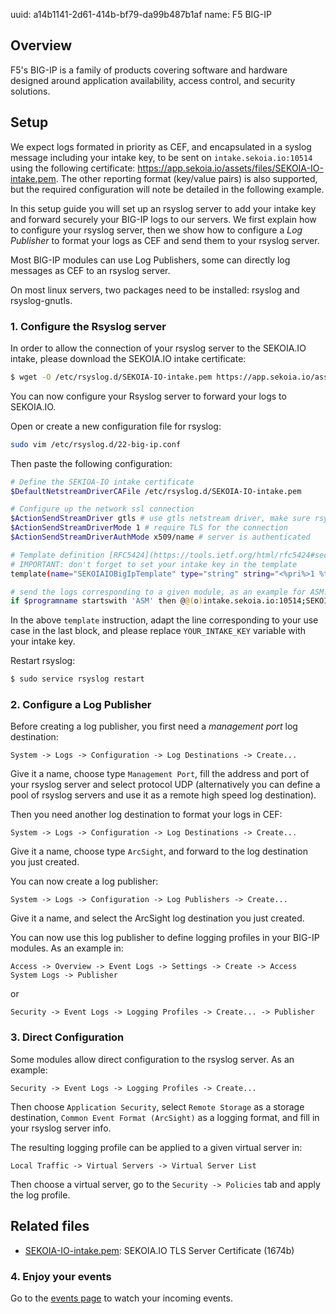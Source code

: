 uuid: a14b1141-2d61-414b-bf79-da99b487b1af
name: F5 BIG-IP

## Overview

F5's BIG-IP is a family of products covering software and hardware designed around application availability, access control, and security solutions.

## Setup

We expect logs formated in priority as CEF, and encapsulated in a syslog message including your intake key, to be sent on `intake.sekoia.io:10514` using the following certificate: https://app.sekoia.io/assets/files/SEKOIA-IO-intake.pem. The other reporting format (key/value pairs) is also supported, but the required configuration will note be detailed in the following example.

In this setup guide you will set up an rsyslog server to add your intake key and forward securely your BIG-IP logs to our servers. We first explain how to configure your rsyslog server, then we show how to configure a *Log Publisher* to format your logs as CEF and send them to your rsyslog server.

Most BIG-IP modules can use Log Publishers, some can directly log messages as CEF to an rsyslog server.

On most linux servers, two packages need to be installed: rsyslog and rsyslog-gnutls.

### 1. Configure the Rsyslog server

In order to allow the connection of your rsyslog server to the SEKOIA.IO intake, please download the SEKOIA.IO intake certificate:

```bash
$ wget -O /etc/rsyslog.d/SEKOIA-IO-intake.pem https://app.sekoia.io/assets/files/SEKOIA-IO-intake.pem
```

You can now configure your Rsyslog server to forward your logs to SEKOIA.IO.

Open or create a new configuration file for rsyslog:
```bash
sudo vim /etc/rsyslog.d/22-big-ip.conf
```

Then paste the following configuration:
```bash
# Define the SEKIOA-IO intake certificate
$DefaultNetstreamDriverCAFile /etc/rsyslog.d/SEKOIA-IO-intake.pem

# Configure up the network ssl connection
$ActionSendStreamDriver gtls # use gtls netstream driver, make sure rsyslog-gnutls is installed
$ActionSendStreamDriverMode 1 # require TLS for the connection
$ActionSendStreamDriverAuthMode x509/name # server is authenticated

# Template definition [RFC5424](https://tools.ietf.org/html/rfc5424#section-7.2.2)
# IMPORTANT: don't forget to set your intake key in the template
template(name="SEKOIAIOBigIpTemplate" type="string" string="<%pri%>1 %timestamp:::date-rfc3339% %hostname% %app-name% %procid% LOG [SEKOIA@53288 intake_key=\"YOUR_INTAKE_KEY\"] %msg%\n")

# send the logs corresponding to a given module, as an example for ASM:
if $programname startswith 'ASM' then @@(o)intake.sekoia.io:10514;SEKOIAIOBigIpTemplate
```

In the above `template` instruction, adapt the line corresponding to your use case in the last block, and please replace `YOUR_INTAKE_KEY` variable with your intake key.

Restart rsyslog:
```bash
$ sudo service rsyslog restart
```

### 2. Configure a Log Publisher

Before creating a log publisher, you first need a *management port* log destination:
```
System -> Logs -> Configuration -> Log Destinations -> Create...
```
Give it a name, choose type `Management Port`, fill the address and port of your rsyslog server and select protocol UDP
(alternatively you can define a pool of rsyslog servers and use it as a remote high speed log destination).

Then you need another log destination to format your logs in CEF:
```
System -> Logs -> Configuration -> Log Destinations -> Create...
```
Give it a name, choose type `ArcSight`, and forward to the log destination you just created.

You can now create a log publisher:
```
System -> Logs -> Configuration -> Log Publishers -> Create...
```
Give it a name, and select the ArcSight log destination you just created.

You can now use this log publisher to define logging profiles in your BIG-IP modules. As an example in:
```
Access -> Overview -> Event Logs -> Settings -> Create -> Access System Logs -> Publisher
```
or
```
Security -> Event Logs -> Logging Profiles -> Create... -> Publisher
```


### 3. Direct Configuration

Some modules allow direct configuration to the rsyslog server. As an example:
```
Security -> Event Logs -> Logging Profiles -> Create...
```
Then choose `Application Security`, select `Remote Storage` as a storage destination, `Common Event Format (ArcSight)` as a logging format, and fill in your rsyslog server info.

The resulting logging profile can be applied to a given virtual server in:
```
Local Traffic -> Virtual Servers -> Virtual Server List
```
Then choose a virtual server, go to the `Security -> Policies` tab and apply the log profile.


## Related files
- [SEKOIA-IO-intake.pem](https://app.sekoia.io/assets/files/SEKOIA-IO-intake.pem): SEKOIA.IO TLS Server Certificate (1674b)

### 4. Enjoy your events
Go to the [events page](https://app.sekoia.io/sic/events) to watch your incoming events.
